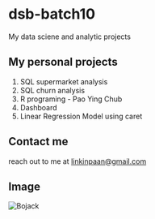 # dsb-batch10
My data sciene and analytic projects

## My personal projects

1. SQL supermarket analysis
2. SQL churn analysis
3. R programing - Pao Ying Chub
4. Dashboard
5. Linear Regression Model using caret

## Contact me
reach out to me at linkinpaan@gmail.com

## Image
![Bojack](https://miro.medium.com/v2/resize:fit:1400/format:webp/1*_mRliLJ-9SQzZK0MWVcd_g.jpeg)
